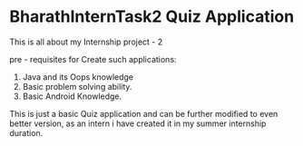 # BharathInternTask2 Quiz Application
This is all about my Internship project - 2

pre - requisites for Create such applications:
1)  Java and its Oops knowledge
2)  Basic problem solving ability.  
3)  Basic Android Knowledge.

This is just a basic Quiz application and can be further modified to even better version, as an intern i have created it in my summer internship duration.
